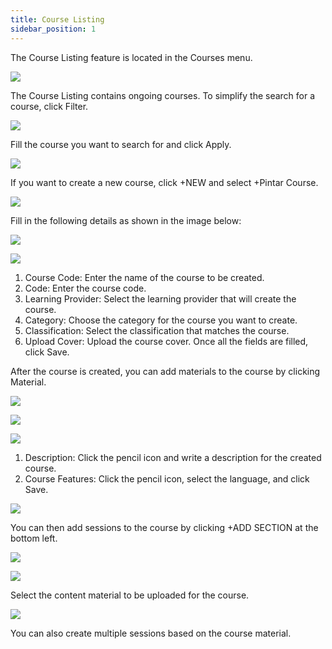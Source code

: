 ```yaml
---
title: Course Listing
sidebar_position: 1
---
```

The Course Listing feature is located in the Courses menu.

![](/img/0.png)

The Course Listing contains ongoing courses. To simplify the search for a course, click Filter.

![](/img/1.png)

Fill the course you want to search for and click Apply.

![](/img/2_.png)

If you want to create a new course, click +NEW and select +Pintar Course.

![](/img/3.png)

Fill in the following details as shown in the image below:

![](/img/4.png)

![](/img/5.png)

1. Course Code: Enter the name of the course to be created.
2. Code: Enter the course code.
3. Learning Provider: Select the learning provider that will create the course.
4. Category: Choose the category for the course you want to create.
5. Classification: Select the classification that matches the course.
6. Upload Cover: Upload the course cover. Once all the fields are filled, click Save.

After the course is created, you can add materials to the course by clicking Material.

![](/img/6.png)

![](/img/7.png)

![](/img/8.png)

1. Description: Click the pencil icon and write a description for the created course.
2. Course Features: Click the pencil icon, select the language, and click Save.

![](/img/9.png)

You can then add sessions to the course by clicking +ADD SECTION at the bottom left.

![](/img/10.png)

![](/img/11.png)

Select the content material to be uploaded for the course.

![](/img/3-jenis-konten_.png)

You can also create multiple sessions based on the course material.
